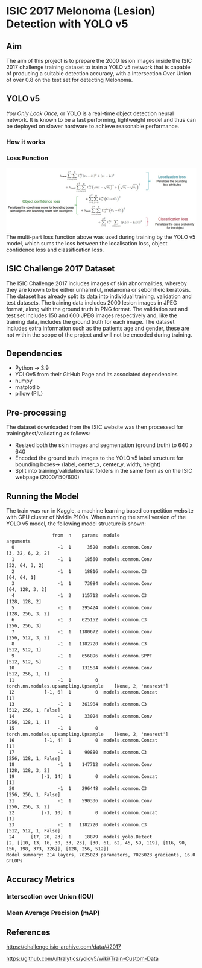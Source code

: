 # ISIC 2017 Melonoma (Lesion) Detection with YOLO v5
## Aim
The aim of this project is to prepare the 2000 lesion images inside the ISIC 2017 challenge training dataset to train a YOLO v5 network that is capable of producing a suitable detection accuracy, with a Intersection Over Union of over 0.8 on the test set for detecting Melonoma.

## YOLO v5
*You Only Look Once*, or YOLO is a real-time object detection neural network. It is known to be a fast performing, lightweight model and thus can be deployed on slower hardware to achieve reasonable performance. 

### How it works

### Loss Function
![Loss Function of the YOLO model](Images/loss_func.jpg)
The multi-part loss function above was used during training by the YOLO v5 model, which sums the loss between the localisation loss, object confidence loss and classification loss. 

## ISIC Challenge 2017 Dataset
The ISIC Challenge 2017 includes images of skin abnormalities, whereby they are known to be either unharmful, melanoma or seborrheic keratosis. The dataset has already split its data into individual training, validation and test datasets. The training data includes 2000 lesion images in JPEG format, along with the ground truth in PNG format. The validation set and test set includes 150 and 600 JPEG images respectively and, like the training data, includes the ground truth for each image. The dataset includes extra information such as the patients age and gender, these are not within the scope of the project and will not be encoded during training. 

## Dependencies
- Python -> 3.9
- YOLOv5 from their GitHub Page and its associated dependencies
- numpy
- matplotlib
- pillow (PIL)


## Pre-processing
The dataset downloaded from the ISIC website was then processed for training/test/validating as follows:
- Resized both the skin images and segmentation (ground truth) to 640 x 640
- Encoded the ground truth images to the YOLO v5 label structure for bounding boxes-> (label, center_x, center_y, width, height)
- Split into training/validation/test folders in the same form as on the ISIC webpage (2000/150/600)

## Running the Model
The train was run in Kaggle, a machine learning based competition website with GPU cluster of Nvidia P100s.
When running the small version of the YOLO v5 model, the following model structure is shown:
```
                 from  n    params  module                                  arguments                     
  0                -1  1      3520  models.common.Conv                      [3, 32, 6, 2, 2]              
  1                -1  1     18560  models.common.Conv                      [32, 64, 3, 2]                
  2                -1  1     18816  models.common.C3                        [64, 64, 1]                   
  3                -1  1     73984  models.common.Conv                      [64, 128, 3, 2]               
  4                -1  2    115712  models.common.C3                        [128, 128, 2]                 
  5                -1  1    295424  models.common.Conv                      [128, 256, 3, 2]              
  6                -1  3    625152  models.common.C3                        [256, 256, 3]                 
  7                -1  1   1180672  models.common.Conv                      [256, 512, 3, 2]              
  8                -1  1   1182720  models.common.C3                        [512, 512, 1]                 
  9                -1  1    656896  models.common.SPPF                      [512, 512, 5]                 
 10                -1  1    131584  models.common.Conv                      [512, 256, 1, 1]              
 11                -1  1         0  torch.nn.modules.upsampling.Upsample    [None, 2, 'nearest']          
 12           [-1, 6]  1         0  models.common.Concat                    [1]                           
 13                -1  1    361984  models.common.C3                        [512, 256, 1, False]          
 14                -1  1     33024  models.common.Conv                      [256, 128, 1, 1]              
 15                -1  1         0  torch.nn.modules.upsampling.Upsample    [None, 2, 'nearest']          
 16           [-1, 4]  1         0  models.common.Concat                    [1]                           
 17                -1  1     90880  models.common.C3                        [256, 128, 1, False]          
 18                -1  1    147712  models.common.Conv                      [128, 128, 3, 2]              
 19          [-1, 14]  1         0  models.common.Concat                    [1]                           
 20                -1  1    296448  models.common.C3                        [256, 256, 1, False]          
 21                -1  1    590336  models.common.Conv                      [256, 256, 3, 2]              
 22          [-1, 10]  1         0  models.common.Concat                    [1]                           
 23                -1  1   1182720  models.common.C3                        [512, 512, 1, False]          
 24      [17, 20, 23]  1     18879  models.yolo.Detect                      [2, [[10, 13, 16, 30, 33, 23], [30, 61, 62, 45, 59, 119], [116, 90, 156, 198, 373, 326]], [128, 256, 512]]
Model summary: 214 layers, 7025023 parameters, 7025023 gradients, 16.0 GFLOPs
```
## Accuracy Metrics
### Intersection over Union (IOU)

### Mean Average Precision (mAP)


## References
https://challenge.isic-archive.com/data/#2017

https://github.com/ultralytics/yolov5/wiki/Train-Custom-Data